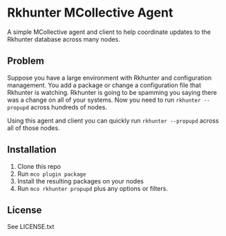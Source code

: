 # Rkhunter MCollective Agent

A simple MCollective agent and client to help coordinate updates to the Rkhunter database across many nodes.

## Problem

Suppose you have a large environment with Rkhunter and configuration management. You add a package or change a configuration file that Rkhunter is watching. Rkhunter is going to be spamming you saying there was a change on all of your systems. Now you need to run `rkhunter --propupd` across hundreds of nodes.

Using this agent and client you can quickly run `rkhunter --propupd` across all of those nodes.

## Installation

1. Clone this repo
2. Run `mco plugin package`
3. Install the resulting packages on your nodes
4. Run `mco rkhunter propupd` plus any options or filters.

## License

See LICENSE.txt
